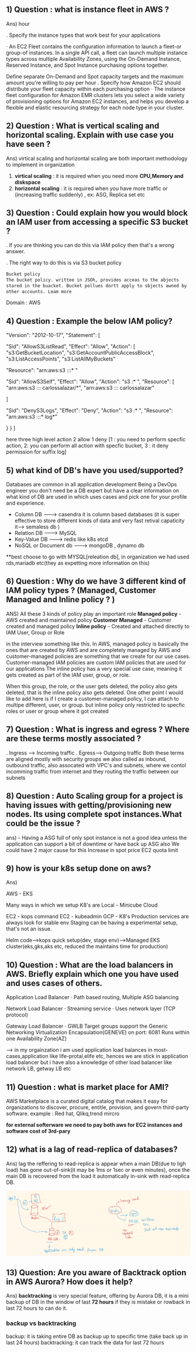 ## 1) Question : what is instance fleet in AWS ?
Ans)
hour

. Specify the instance types that work best for your applications

· An EC2 Fleet contains the configuration information to launch a fleet-or group-of instances. In a single
API call, a fleet can launch multiple instance types across multiple Availability Zones, using the
On-Demand Instance, Reserved Instance, and Spot Instance purchasing options together.

Define separate On-Demand and Spot capacity targets and the maximum amount you're willing to pay per
hour 
. Specify how Amazon EC2 should distribute your fleet capacity within each purchasing option
· The instance fleet configuration for Amazon EMR clusters lets you select a wide variety of provisioning
options for Amazon EC2 instances, and helps you develop a flexible and elastic resourcing strategy for
each node type in your cluster. 

## 2) Question : What is vertical scaling and horizontal scaling. Explain with use case you have seen ?
Ans) virtical scaling and horizontal scaling are both important methodology to implement in organization
 1) **virtical scaling** : it is required when you need more **CPU,Memory and diskspace**
 2) **horizontal scaling** : it is required when you have more traffic or (increasing traffic suddenly) , ex: ASG, Replica set etc

 ## 3) Question : Could explain how you would block an IAM user from accessing a specific S3 bucket ?

. If you are thinking you can do this via IAM policy then that's a wrong answer.

. The right way to do this is via S3 bucket policy
~~~
Bucket policy
The bucket policy. writtee in JSOh, provides acceas to the abjects stared in the buacket. Bucket pollues dortt apply to sbjects awned by other accounts. Leam more 
~~~

Domain : AWS

## 4) Question : Example the below IAM policy?

"Version": "2012-10-17",
"Statement": [

"Sid": "AllowS3ListRead",
"Effect": "Allow",
"Action": [
"s3:GetBucketLocation",
"s3:GetAccountPublicAccessBlock",
"s3:ListAccessPoints",
"s3:ListAllMyBuckets"

"Resource": "arn:aws:s3 :::* "

"Sid": "AllowS3Self",
"Effect": "Allow",
"Action": "s3 :* ",
"Resource": [
"arn:aws:s3 ::: carlossalazar/*",
"arn:aws:s3 ::: carlossalazar"

]

"Sid": "DenyS3Logs",
"Effect": "Deny",
"Action": "s3 :* ",
"Resource": "arn:aws:s3 :::* log*"

}
}
]

here three high level action 2 allow 1 deny [1 : you need to perform specfic action, 2: you can perform all action with specfic bucket, 3 : it deny permission for suffix log]


## 5) what kind of DB's have you used/supported?

Databases are common in all application development
Being a DevOps engineer you don't need be a DB expert but have a clear information on what kind of DB are
used in which uses cases and pick one for your profile and experience.

- Column DB   ---> casendra it is column based databases (it is super effective to store different kinds of data and very fast retival capaticity it--> semaless db )
- Relation DB ---> MySQL
- Key-Value DB ---> redis like k8s etcd
- NoSQL or Document db ---> mongoDB , dynamo db

 **best choose to go with MYSQL[releation db], in organization we had used rds,mariadb etc(they as expetting more information on this)

 ## 6) Question : Why do we have 3 different kind of IAM policy types ? (Managed, Customer Managed and Inline policy ? )
 ANS) 
 All these 3 kinds of policy play an important role
**Managed policy** - AWS created and maintained policy
**Customer Managed** - Customer created and managed policy
**Inline policy** - Created and attached directly to IAM User, Group or Role

 in the interview something like this. In AWS, managed policy is basically the ones that are created by AWS and are completely
managed by AWS and customer-managed policies are something that we create for our use cases. Customer-managed IAM policies are custom IAM policies that are used for our applications The inline policy has a very special use
case, meaning it gets created as part of the IAM user, group, or role.

When this group, the role, or the user gets deleted, the policy also gets deleted, that is the inline policy also gets deleted.
One other point I would like to add here is if I create a customer-managed policy, I can attach to multipe different, user, or group. but inline policy only restricted to specfic roles or user or group where it got created

## 7) Question : What is ingress and egress ? Where are these terms mostly associated ?

. Ingress --> Incoming traffic
. Egress-->  Outgoing traffic
Both these terms are aligned mostly with security groups we also called as inbound, outbound traffic, also assocated with VPC's and subnets, where we contol incomming traffic from internet and they routing the traffic between our subnets

## 8) Question : Auto Scaling group for a project is having issues with getting/provisioning new nodes. Its using complete spot instances.What could be the issue ?
ans) - Having a ASG full of only spot instance is not a good idea unless the application can support a bit of
downtime or have back up ASG also
We could have 2 major cause for this
Increase in spot price
EC2 quota limit

## 9) how is your k8s setup done on aws?
Ans) 

AWS - EKS

Many ways in which we setup K8's are
Local - Minicube
Cloud

EC2 - kops command
EC2 - kubeadmin
GCP - K8's
Production services are always look for stable env
Staging can be having a experimental setup, that's not an issue.

Helm code-->kops quick setup(dev, stage env)-->Managed EKS cluster(eks,gks,aks etc, reduced the maintains time for production)

## 10) Question : What are the load balancers in AWS. Briefly explain which one you have used and uses cases of others.
Application Load Balancer
· Path based routing, Multiple ASG balancing

Network Load Balancer
· Streaming service
· Uses network layer (TCP protocol)

Gateway Load Balancer
· GWLB Target groups support the Generic Networking Virtualization Encapsulation(GENEVE) on port: 6081 Runs within one Availability Zone(AZ)

--> in my orgainzation i am used application load balances  in most-cases,application like life-protal,elife etc, hences we are stick in application load balancer but i have also a knowledge of other load balancer like network LB, getway LB etc

## 11) Question : what is market place for AMI?

AWS Marketplace is a curated digital catalog that makes it easy for organizations to discover, procure, entitle, provision, and govern third-party software. example : Red hat, Qlikq,trend mircro

**for external softerware we need to pay both aws for EC2 instances and software cost of 3rd-pary**

## 12) what is a lag of read-replica of databases?

Ans) lag the reffering to read-replica is appear when a main DB(due to ligh load)  has gone out-of-sink(it may be 1ms or 1sec or even minutes), once the main DB is recovered from the load it automatically in-sink with read-replica DB.

![alt text](image-2.png)

## 13) Question: Are you aware of Backtrack option in AWS Aurora? How does it help?
Ans) **backtracking** is very special feature, offering by Aurora DB, it is a mini backup of DB in the window of last **72 hours** if they is mistake or rowback in last 72 hours to can do it.

### backup vs backtracking
backup: it is taking entire DB as backup up to specific time (take back up in last 24 hours)
backtracking: it can track the data for last 72 hours




